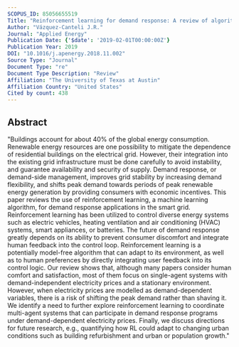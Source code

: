 ```yaml
---
SCOPUS_ID: 85056655519
Title: "Reinforcement learning for demand response: A review of algorithms and modeling techniques"
Author: "Vázquez-Canteli J.R."
Journal: "Applied Energy"
Publication Date: {'$date': '2019-02-01T00:00:00Z'}
Publication Year: 2019
DOI: "10.1016/j.apenergy.2018.11.002"
Source Type: "Journal"
Document Type: "re"
Document Type Description: "Review"
Affiliation: "The University of Texas at Austin"
Affiliation Country: "United States"
Cited by count: 438
---
```


## Abstract
"Buildings account for about 40% of the global energy consumption. Renewable energy resources are one possibility to mitigate the dependence of residential buildings on the electrical grid. However, their integration into the existing grid infrastructure must be done carefully to avoid instability, and guarantee availability and security of supply. Demand response, or demand-side management, improves grid stability by increasing demand flexibility, and shifts peak demand towards periods of peak renewable energy generation by providing consumers with economic incentives. This paper reviews the use of reinforcement learning, a machine learning algorithm, for demand response applications in the smart grid. Reinforcement learning has been utilized to control diverse energy systems such as electric vehicles, heating ventilation and air conditioning (HVAC) systems, smart appliances, or batteries. The future of demand response greatly depends on its ability to prevent consumer discomfort and integrate human feedback into the control loop. Reinforcement learning is a potentially model-free algorithm that can adapt to its environment, as well as to human preferences by directly integrating user feedback into its control logic. Our review shows that, although many papers consider human comfort and satisfaction, most of them focus on single-agent systems with demand-independent electricity prices and a stationary environment. However, when electricity prices are modelled as demand-dependent variables, there is a risk of shifting the peak demand rather than shaving it. We identify a need to further explore reinforcement learning to coordinate multi-agent systems that can participate in demand response programs under demand-dependent electricity prices. Finally, we discuss directions for future research, e.g., quantifying how RL could adapt to changing urban conditions such as building refurbishment and urban or population growth."

